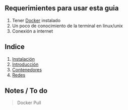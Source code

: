 ## Requerimientes para usar esta guia

1. Tener [Docker](https://docs.docker.com/v17.12/cs-engine/1.13/) instalado
2. Un poco de conocimiento de la terminal en linux/unix
3. Conexión a internet

## Indice
1. [Instalación](./00_instalacion/README.md)
2. [Introducción](./01_introduccion/README.md)
3. [Contenedores](./02_contenedores/README.md)
4. [Redes](./03_docker_networks/README.md)

## Notes / To do

> Docker Pull